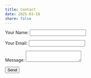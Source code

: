 ```yaml
---
title: Contact
date: 2025-03-18
share: false
---
```

<form name="contact" method="POST" data-netlify="true">
  <p>
    <label>Your Name: <input type="text" name="name" /></label>
  </p>
  <p>
    <label>Your Email: <input type="email" name="email" /></label>
  </p>
  <p>
    <label>Message: <textarea name="message"></textarea></label>
  </p>
  <p>
    <button type="submit">Send</button>
  </p>
</form>
